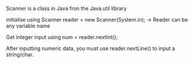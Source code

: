 
Scanner is a class in Java fron the Java.util library

initialise using Scanner reader = new Scanner(System.in); -> Reader can be any variable name

Get integer input using num = reader.nextInt();

After inputting numeric data, you must use reader.nextLine() to input a string/char.

